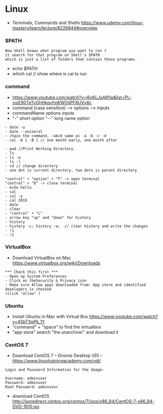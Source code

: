 # Linux

- Terminals, Commands and Shells
https://www.udemy.com/linux-mastery/learn/lecture/8226844#overview

### $PATH 

```
How Shell knows what program you want to run ?
it search for that program on Shell's $PATH 
which is just a list of folders that contain these programs.
```
- echo $PATH
- which cal  // show where is cal to run
### command
- https://www.youtube.com/watch?v=j6vKLJxAKfw&list=PL-osiE80TeTvGhHkpvfmKWOiIPF8UVy6c
- command (case sensitive) --> options --> inputs
- commandName options inputs
- "-" short option "--" long name option 
```
- date -u
- date --univeral
- chain the command, -abcd same as -a -b -c -d
- cal -A 1 -B 1 // one month early, one month after
```

```
- pwd //Print Working Directory.
- ls
- ls -a
- ls -l
- cd // change directory
- one dot is current directory, two dots is parent directory
```
```
"control" + "option" + "T" -> open terminal
"control" + "D" -> close terminal
- echo hello
- cal
- cal -y
- cal 2019
- date
- clear
- "control" + "L"
- arrow key "up" and "down" for history
- history
- history -c; history -w;  // clear history and write the changes
- !1
- !2
```


### VirtualBox
- Download VirtualBox on Mac
https://www.virtualbox.org/wiki/Downloads
```
*** Check this first ***
- Open up System Preferences
- Click on theSecurity & Privacy icon
- Make sure Allow apps downloaded from: App store and identified developers is checked 
(click "allow" )
```
### Ubuntu
- Install Ubuntu in Mac with Virtual Box
https://www.youtube.com/watch?v=4SbTXqPk_1Y
- "command" + "space" to find the virtualbox
- "app store" search "the unarchiver" and download it

### CentOS 7
- Download CentOS 7 – Gnome Desktop VDI – 
https://www.linuxtrainingacademy.com/vdi/
```
Login and Password Information for the Image:

Username: adminuser
Password: adminuser
Root Password: adminuser
```
- download CentOS
http://isoredirect.centos.org/centos/7/isos/x86_64/CentOS-7-x86_64-DVD-1810.iso
